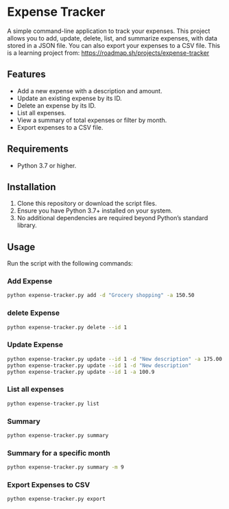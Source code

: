 # Expense Tracker

A simple command-line application to track your expenses. This project allows you to add, update, delete, list, and summarize expenses, with data stored in a JSON file. You can also export your expenses to a CSV file.
This is a learning project from: https://roadmap.sh/projects/expense-tracker

## Features

- Add a new expense with a description and amount.
- Update an existing expense by its ID.
- Delete an expense by its ID.
- List all expenses.
- View a summary of total expenses or filter by month.
- Export expenses to a CSV file.

## Requirements

- Python 3.7 or higher.

## Installation

1. Clone this repository or download the script files.
2. Ensure you have Python 3.7+ installed on your system.
3. No additional dependencies are required beyond Python’s standard library.

## Usage

Run the script with the following commands:

### Add Expense
```bash
python expense-tracker.py add -d "Grocery shopping" -a 150.50
```
### delete Expense 
```bash
python expense-tracker.py delete --id 1
```
### Update Expense
```bash
python expense-tracker.py update --id 1 -d "New description" -a 175.00
python expense-tracker.py update --id 1 -d "New description"
python expense-tracker.py update --id 1 -a 100.9
```
### List all expenses
```bash
python expense-tracker.py list
```
### Summary
```bash
python expense-tracker.py summary
```

### Summary for a specific month
```bash
python expense-tracker.py summary -m 9
```
### Export Expenses to CSV
```bash
python expense-tracker.py export
```
